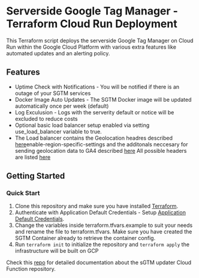 # Serverside Google Tag Manager - Terraform Cloud Run Deployment
This Terraform script deploys the serverside Google Tag Manager on Cloud Run within the Google Cloud Platform with various extra features like automated updates and an alerting policy.
## Features
- Uptime Check with Notifications - You will be notified if there is an outage of your SGTM services
- Docker Image Auto Updates - The SGTM Docker image will be updated automatically once per week (default)
- Log Exculusion - Logs with the serverity default or notice will be excluded to reduce costs
- Optional basic load balancer setup enabled via setting use_load_balancer variable to true.
- The Load balancer contains the Geolocation headres described [here](https://developers.google.com/tag-platform/tag-manager/server-side/)enable-region-specific-settings and the additonals neccesary for sending geolocation data to GA4 described [here](https://www.simoahava.com/gtm-tips/utilize-app-engine-headers-server-side-tagging/) All possible headers are listed [here](https://cloud.google.com/load-balancing/docs/https/custom-headers)

## Getting Started
### Quick Start
1. Clone this repository and make sure you have installed [Terraform](https://developer.hashicorp.com/terraform/tutorials/gcp-get-started/install-cli).
2. Authenticate with Application Default Credentials - Setup [Application Default Credentials](https://cloud.google.com/docs/authentication/provide-credentials-adc#local-user-cred).
3. Change the variables inside terraform.tfvars.example to suit your needs and rename the file to terraform.tfvars. Make sure you have created the SGTM Container already to retrieve the container config.
4. Run `terraform init` to initialize the repository and `terraform apply` the infrastructure will be built on GCP

Check this [repo](https://github.com/Liscor/sgtm_cloud_run_updater) for detailed documentation about the sGTM updater Cloud Function repository.

